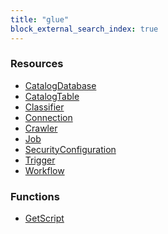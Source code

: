 ```yaml
---
title: "glue"
block_external_search_index: true
---
```


<!-- WARNING: this file was generated by Pulumi Docs Generator. -->
<!-- Do not edit by hand unless you're certain you know what you are doing! -->

<style>
  table td p { margin-top: 0; margin-bottom: 0; }
</style>

<h3>Resources</h3>
<ul class="api">
    <li><a href="catalogdatabase"><span class="symbol resource"></span>CatalogDatabase</a></li>
    <li><a href="catalogtable"><span class="symbol resource"></span>CatalogTable</a></li>
    <li><a href="classifier"><span class="symbol resource"></span>Classifier</a></li>
    <li><a href="connection"><span class="symbol resource"></span>Connection</a></li>
    <li><a href="crawler"><span class="symbol resource"></span>Crawler</a></li>
    <li><a href="job"><span class="symbol resource"></span>Job</a></li>
    <li><a href="securityconfiguration"><span class="symbol resource"></span>SecurityConfiguration</a></li>
    <li><a href="trigger"><span class="symbol resource"></span>Trigger</a></li>
    <li><a href="workflow"><span class="symbol resource"></span>Workflow</a></li>
</ul>

<h3>Functions</h3>
<ul class="api">
    <li><a href="getscript"><span class="symbol datasource"></span>GetScript</a></li>
</ul>


